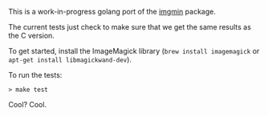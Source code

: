 This is a work-in-progress golang port of the [imgmin](https://github.com/rflynn/imgmin/) package.

The current tests just check to make sure that we get the same results as the C version.

To get started, install the ImageMagick library (`brew install imagemagick` or `apt-get install libmagickwand-dev`).

To run the tests:

    > make test

Cool? Cool.